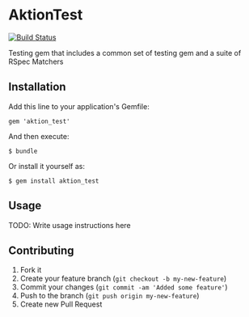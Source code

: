 # AktionTest

[![Build Status](https://secure.travis-ci.org/AktionLab/aktion_test.png?branch=master)](https://travis-ci.org/AktionLab/aktion_test)

Testing gem that includes a common set of testing gem and a suite of RSpec Matchers

## Installation

Add this line to your application's Gemfile:

    gem 'aktion_test'

And then execute:

    $ bundle

Or install it yourself as:

    $ gem install aktion_test

## Usage

TODO: Write usage instructions here

## Contributing

1. Fork it
2. Create your feature branch (`git checkout -b my-new-feature`)
3. Commit your changes (`git commit -am 'Added some feature'`)
4. Push to the branch (`git push origin my-new-feature`)
5. Create new Pull Request
